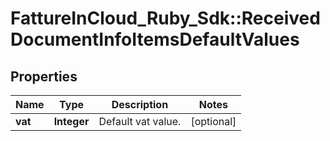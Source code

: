 # FattureInCloud_Ruby_Sdk::ReceivedDocumentInfoItemsDefaultValues

## Properties

| Name | Type | Description | Notes |
| ---- | ---- | ----------- | ----- |
| **vat** | **Integer** | Default vat value. | [optional] |

